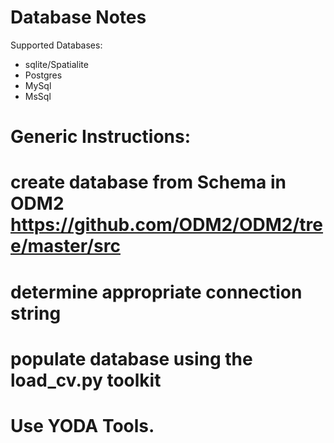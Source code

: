 Database Notes
==============

Supported Databases:
* sqlite/Spatialite
* Postgres
* MySql
* MsSql

Generic Instructions:
=====================
# create database from Schema in ODM2 https://github.com/ODM2/ODM2/tree/master/src
# determine appropriate connection string
# populate database using the load_cv.py toolkit
# Use YODA Tools.